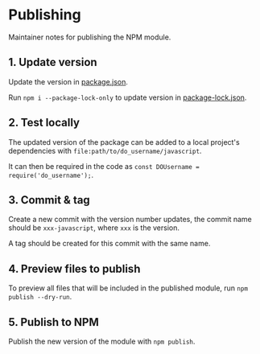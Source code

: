 # Publishing

Maintainer notes for publishing the NPM module.

## 1. Update version

Update the version in [package.json](package.json).

Run `npm i --package-lock-only` to update version in [package-lock.json](package-lock.json).

## 2. Test locally

The updated version of the package can be added to a local project's dependencies with `file:path/to/do_username/javascript`.

It can then be required in the code as `const DOUsername = require('do_username');`.

## 3. Commit & tag

Create a new commit with the version number updates, the commit name should be `xxx-javascript`, where `xxx` is the version.

A tag should be created for this commit with the same name.

## 4. Preview files to publish

To preview all files that will be included in the published module, run `npm publish --dry-run`.

## 5. Publish to NPM

Publish the new version of the module with `npm publish`.
